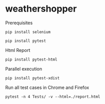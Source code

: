 # weathershopper

Prerequisites

`pip install selenium`

`pip install pytest`

Html Report

`pip install pytest-html`

Parallel execution

`pip install pytest-xdist`

Run all test cases in Chrome and Firefox

`pytest -n 4 Tests/ -v --html=./report.html`
